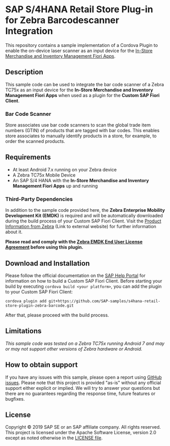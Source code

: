 # SAP S/4HANA Retail Store Plug-in for Zebra Barcodescanner Integration

This repository contains a sample implementation of a Cordova Plugin to enable the on-device laser scanner as an input device for the [In-Store Merchandise and Inventory Management Fiori Apps](https://help.sap.com/viewer/9905622a5c1f49ba84e9076fc83a9c2c/latest/en-US/4018b657ace85b3be10000000a4450e5.html).

## Description

This sample code can be used to integrate the bar code scanner of a Zebra TC75x as an input device for the **In-Store Merchandise and Inventory Management Fiori Apps** when used as a plugin for the **Custom SAP Fiori Client**.

### Bar Code Scanner

Store associates use bar code scanners to scan the global trade item numbers (GTIN) of products that are tagged with bar codes. This enables store associates to manually identify products in a store, for example, to order the scanned products.

## Requirements

- At least Android 7.x running on your Zebra device
- A Zebra TC75x Mobile Device
- An SAP S/4 HANA with the **In-Store Merchandise and Inventory Management Fiori Apps** up and running

### Third-Party Dependencies

In addition to the sample code provided here, the **Zebra Enterprise Mobility Development Kit (EMDK)** is required and will be automatically downloaded during the build process of your Custom SAP Fiori Client. Visit the [Product Information from Zebra](https://www.zebra.com/us/en/products/software/mobile-computers/mobile-app-utilities/emdk-for-android.html) (Link to external website) for further information about it.

**Please read and comply with the [Zebra EMDK End User License Agreement](https://techdocs.zebra.com/emdk-for-android/EULA/) before using this plugin.**

## Download and Installation

Please follow the official documentation on the [SAP Help Portal](https://help.sap.com/viewer/e2ed9b4f3edb4391a7a89b1af84d9606/latest/en-US/fc001ea645814b6d986669da2879ab58.html) for information on how to build a Custom SAP Fiori Client. Before starting your build by executing `cordova build <your platform>`, you can add the plugin to your Custom SAP Fiori Client:

```cordova plugin add git+https://github.com/SAP-samples/s4hana-retail-store-plugin-zebra-barcode.git```

After that, please proceed with the build process.

## Limitations

*This sample code was tested on a Zebra TC75x running Android 7 and may or may not support other versions of Zebra hardware or Android.*

## How to obtain support

If you have any issues with this sample, please open a report using [GitHub issues](https://github.com/SAP-samples/s4hana-retail-store-plugin-zebra-barcode/issues). Please note that this project is provided "as-is" without any official support either explicit or implied. We will try to answer your questions but there are no guarantees regarding the response time, future features or bugfixes.

## License

Copyright © 2019 SAP SE or an SAP affiliate company. All rights reserved. This project is licensed under the Apache Software License, version 2.0 except as noted otherwise in the [LICENSE file](LICENSE).
